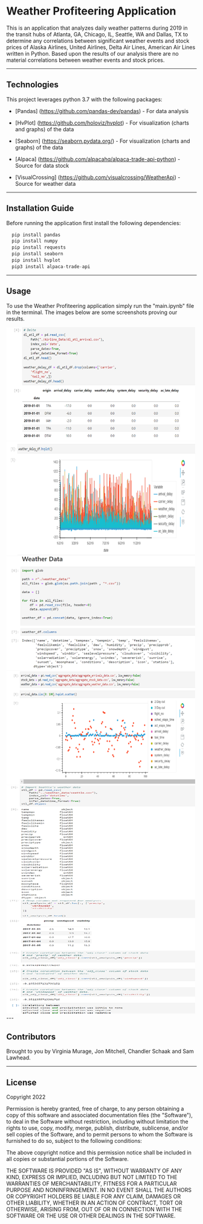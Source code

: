 # Weather Profiteering Application

This is an application that analyzes daily weather patterns during 2019 in the transit hubs of Atlanta, GA, Chicago, IL, Seattle, WA and Dallas, TX to determine any correlations between significant weather events and stock prices of Alaska Airlines, United Airlines, Delta Air Lines, American Air Lines written in Python. Based upon the results of our analysis there are no material correlations between weather events and stock prices.

---

## Technologies

This project leverages python 3.7 with the following packages:

* [Pandas] (https://github.com/pandas-dev/pandas) - For data analysis

* [HvPlot] (https://github.com/holoviz/hvplot) - For visualization (charts and graphs) of the data

* [Seaborn] (https://seaborn.pydata.org/) - For visualization (charts and graphs) of the data

* [Alpaca] (https://github.com/alpacahq/alpaca-trade-api-python) - Source for data stock

* [VisualCrossing] (https://github.com/visualcrossing/WeatherApi) - Source for weather data

---

## Installation Guide

Before running the application first install the following dependencies:

```python
  pip install pandas
  pip install numpy
  pip install requests
  pip install seaborn
  pip install hvplot
  pip3 install alpaca-trade-api
```

---

## Usage 

To use the Weather Profiteering application simply run the "main.ipynb" file in the terminal. The images below are some screenshots proving our results.

<img src="https://github.com/Schaakattack/weather-profiteering/blob/main/Images/Image1.PNG" width=500 height=300>

<img src="https://github.com/Schaakattack/weather-profiteering/blob/main/Images/Image2.PNG" width=500 height=300>

<img src="https://github.com/Schaakattack/weather-profiteering/blob/main/Images/Image3.PNG" width=500 height=300>

<img src="https://github.com/Schaakattack/weather-profiteering/blob/main/Images/Image4.PNG" width=500 height=300>

<img src="https://github.com/Schaakattack/weather-profiteering/blob/main/Images/Image7.PNG" width=500 height=300>

<img src="https://github.com/Schaakattack/weather-profiteering/blob/main/Images/Image8.PNG" width=500 height=300>
---

## Contributors

Brought to you by Virginia Murage, Jon Mitchell, Chandler Schaak and Sam Lawhead.

---

## License

Copyright 2022

Permission is hereby granted, free of charge, to any person obtaining a copy of this software and associated documentation files (the "Software"), to deal in the Software without restriction, including without limitation the rights to use, copy, modify, merge, publish, distribute, sublicense, and/or sell copies of the Software, and to permit persons to whom the Software is furnished to do so, subject to the following conditions:

The above copyright notice and this permission notice shall be included in all copies or substantial portions of the Software.

THE SOFTWARE IS PROVIDED "AS IS", WITHOUT WARRANTY OF ANY KIND, EXPRESS OR IMPLIED, INCLUDING BUT NOT LIMITED TO THE WARRANTIES OF MERCHANTABILITY, FITNESS FOR A PARTICULAR PURPOSE AND NONINFRINGEMENT. IN NO EVENT SHALL THE AUTHORS OR COPYRIGHT HOLDERS BE LIABLE FOR ANY CLAIM, DAMAGES OR OTHER LIABILITY, WHETHER IN AN ACTION OF CONTRACT, TORT OR OTHERWISE, ARISING FROM, OUT OF OR IN CONNECTION WITH THE SOFTWARE OR THE USE OR OTHER DEALINGS IN THE SOFTWARE.

